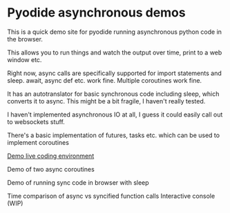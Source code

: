 # Pyodide asynchronous demos

This is a quick demo site for pyodide running asynchronous python code in the browser.

This allows you to run things and watch the output over time, print to a web window etc. 

Right now, async calls are specifically supported for import statements and sleep. await, async def etc. work fine. Multiple coroutines work fine.

It has an autotranslator for basic synchronous code including sleep, which converts it to async. This might be a bit fragile, I haven't really tested.

I haven't implemented asynchronous IO at all, I guess it could easily call out to websockets stuff.

There's a basic implementation of futures, tasks etc. which can be used to implement coroutines

[Demo live coding environment](asyncio_pyodide.html)

<a onclick="async_demo()">Demo of two async coroutines</a>

<a onclick="sync_demo()">Demo of running sync code in browser with sleep</a>

<a onclick="timing_demo()">Time comparison of async vs syncified function calls</a>
<a onclick="console_demo()">Interactive console (WIP)</a>


<script>

function async_demo()
{
	localStorage.lastCode = `
import asyncio

async def mainLoop():    
    async def woo(delay):
        for c in range(3):
            await asyncio.sleep(delay)
            print("WOO")
            
    async def buzz(delay):
        for c in range(10):
            await asyncio.sleep(delay)
            print("Buzz")

    await asyncio.gather(woo(2),buzz(.3))
    print("Main loop done")
_loop=async_pyodide.CustomLoop()
asyncio.set_event_loop(_loop)

_loop.set_task_to_run_until_done(mainLoop())

`
window.location.href="asyncio_pyodide.html";
}

function sync_demo()
{
	localStorage.lastCode = `
# this is sync code. If you check the check box it will be converted to async code and
# the timing should work okay

import time
for c in range(10):
    print("woo")
    time.sleep(1.0)
print("Done")    import time
    `
window.location.href="asyncio_pyodide.html";
}

function timing_demo()
{
	localStorage.lastCode = `

c=0

import asyncio
from time import time
from contextlib import contextmanager

@contextmanager
def timing(description):
    retVals={}
    start = time()
    yield retVals
    elapsed_time = time() - start
    retVals["elapsed"]=elapsed_time
    print(f"{description}: {elapsed_time}")

def syncDoNothing():
    pass
    
async def asyncDoNothing():
    pass

def syncDoMaths():
    global c
    c=(c+1.5)*37.2
    for d in range(10):
        c+=d
    return c
    
    
async def asyncDoMaths():
    global c
    c=(c+1.5)*37.2
    for d in range(10):
        c+=d
    return c    
    
async def mainLoop():
    NUM_ITERATIONS=1000000
    with timing("SYNC Nothing"):
        for x in range(NUM_ITERATIONS):
            syncDoNothing()
    await asyncio.sleep(0)

    with timing("ASYNC Nothing"):
        for x in range(NUM_ITERATIONS):
            await asyncDoNothing()
    await asyncio.sleep(0)

    c=0
    with timing("SYNC Do maths"):
        for x in range(NUM_ITERATIONS):
            syncDoMaths()
    await asyncio.sleep(0)

    c=0
    with timing("ASYNC Do maths"):
        for x in range(NUM_ITERATIONS):
            await asyncDoMaths()

    

from aimport_pyodide import aimport
import async_pyodide 

_loop=async_pyodide.CustomLoop()
asyncio.set_event_loop(_loop)

_loop.set_task_to_run_until_done(mainLoop())
`;
window.location.href="asyncio_pyodide.html";
}

function  console_demo()
{

	localStorage.lastCode = `
c=0

import asyncio
from pyodide_console import AsyncInteractiveConsole

import async_pyodide 

async def main_loop():
    console=AsyncInteractiveConsole()
    await console.interact_async()

_loop=async_pyodide.CustomLoop()

_loop.set_task_to_run_until_done(main_loop())    
`;
window.location.href="asyncio_pyodide.html";
}
</script>
